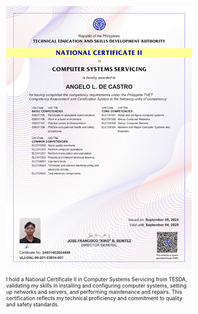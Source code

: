 
<p align="center">
  <img src="../../Certimg/NCII-1.png" alt="NC2" width="600"/>
</p>



<p
 style="text-align: left;">
I hold a National Certificate II in Computer Systems Servicing from TESDA, validating my skills in installing and configuring computer systems, setting up networks and servers, and performing maintenance and repairs. This certification reflects my technical proficiency and commitment to quality and safety standards.
</p>

<br><br>